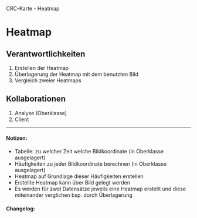 CRC-Karte - Heatmap

# Heatmap
## Verantwortlichkeiten
<!-- Wissen, welches verwaltet und angeboten wird, Aktion die angeboten werden, öffentliche Leistung -->
<!-- "Walkthrough" -> Szenarien zur Anwendung des Systems -->
<!-- Nichts, was eine andere Klasse machen könnte -->
<!-- Die Sachen die die Klasse macht -> keiner anderen Klasse geben -->
<!-- zentrale Verantwortlichkeiten vs verteilt -->
1. Erstellen der Heatmap
2. Überlagerung der Heatmap mit dem benutzten Bild
3. Vergleich zweier Heatmaps

## Kollaborationen
<!-- Kann die Klasse die Verantwortlichkeiten selbstädnig erfüllen? Was benötigt sie von welcher Klasse? -->
<!-- Was weiß die Klasse? Welche anderen Klassen benötigen die Informationen? -->
1. Analyse (Oberklasse)
2. Client

---
#### Notizen:
<!-- Hier Notizen zum Denkprozess, Hintergrundgedanken, Klarstellungen hinzufügen  -->
- Tabelle: zu welcher Zeit welche Bildkoordinate (in Oberklasse ausgelagert)
- Häufigkeiten zu jeder Bildkoordinate berechnen (in Oberklasse ausgelagert)
- Heatmap auf Grundlage dieser Häufigkeiten erstellen
- Erstellte Heatmap kann über Bild gelegt werden
- Es werden für zwei Datensätze jeweils eine Heatmap erstellt und diese miteinander verglichen bsp. durch Überlagerung

#### Changelog:
<!-- Hier eventuelle Abänderungen dokumentieren -->
